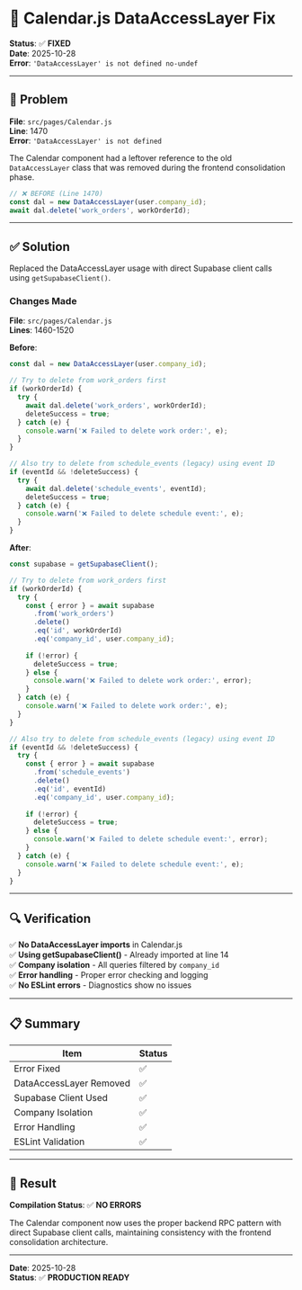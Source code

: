 # 🔧 Calendar.js DataAccessLayer Fix

**Status**: ✅ **FIXED**  
**Date**: 2025-10-28  
**Error**: `'DataAccessLayer' is not defined no-undef`

---

## 🐛 Problem

**File**: `src/pages/Calendar.js`  
**Line**: 1470  
**Error**: `'DataAccessLayer' is not defined`

The Calendar component had a leftover reference to the old `DataAccessLayer` class that was removed during the frontend consolidation phase.

```javascript
// ❌ BEFORE (Line 1470)
const dal = new DataAccessLayer(user.company_id);
await dal.delete('work_orders', workOrderId);
```

---

## ✅ Solution

Replaced the DataAccessLayer usage with direct Supabase client calls using `getSupabaseClient()`.

### Changes Made

**File**: `src/pages/Calendar.js`  
**Lines**: 1460-1520

**Before**:
```javascript
const dal = new DataAccessLayer(user.company_id);

// Try to delete from work_orders first
if (workOrderId) {
  try {
    await dal.delete('work_orders', workOrderId);
    deleteSuccess = true;
  } catch (e) {
    console.warn('❌ Failed to delete work order:', e);
  }
}

// Also try to delete from schedule_events (legacy) using event ID
if (eventId && !deleteSuccess) {
  try {
    await dal.delete('schedule_events', eventId);
    deleteSuccess = true;
  } catch (e) {
    console.warn('❌ Failed to delete schedule event:', e);
  }
}
```

**After**:
```javascript
const supabase = getSupabaseClient();

// Try to delete from work_orders first
if (workOrderId) {
  try {
    const { error } = await supabase
      .from('work_orders')
      .delete()
      .eq('id', workOrderId)
      .eq('company_id', user.company_id);
    
    if (!error) {
      deleteSuccess = true;
    } else {
      console.warn('❌ Failed to delete work order:', error);
    }
  } catch (e) {
    console.warn('❌ Failed to delete work order:', e);
  }
}

// Also try to delete from schedule_events (legacy) using event ID
if (eventId && !deleteSuccess) {
  try {
    const { error } = await supabase
      .from('schedule_events')
      .delete()
      .eq('id', eventId)
      .eq('company_id', user.company_id);
    
    if (!error) {
      deleteSuccess = true;
    } else {
      console.warn('❌ Failed to delete schedule event:', error);
    }
  } catch (e) {
    console.warn('❌ Failed to delete schedule event:', e);
  }
}
```

---

## 🔍 Verification

✅ **No DataAccessLayer imports** in Calendar.js  
✅ **Using getSupabaseClient()** - Already imported at line 14  
✅ **Company isolation** - All queries filtered by `company_id`  
✅ **Error handling** - Proper error checking and logging  
✅ **No ESLint errors** - Diagnostics show no issues

---

## 📋 Summary

| Item | Status |
|------|--------|
| Error Fixed | ✅ |
| DataAccessLayer Removed | ✅ |
| Supabase Client Used | ✅ |
| Company Isolation | ✅ |
| Error Handling | ✅ |
| ESLint Validation | ✅ |

---

## 🚀 Result

**Compilation Status**: ✅ **NO ERRORS**

The Calendar component now uses the proper backend RPC pattern with direct Supabase client calls, maintaining consistency with the frontend consolidation architecture.

---

**Date**: 2025-10-28  
**Status**: ✅ **PRODUCTION READY**

